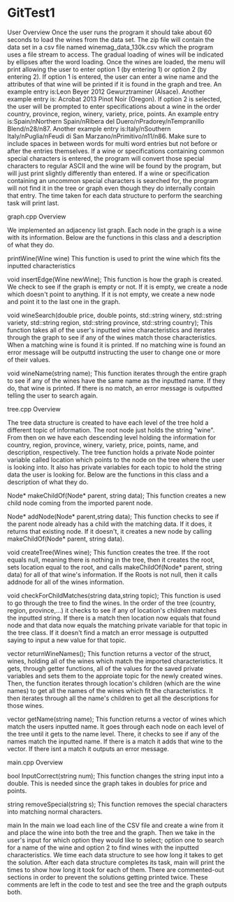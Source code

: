 # GitTest1

User Overview 
Once the user runs the program it should take about 60 seconds to load the wines from the data set. The zip file will contain the data set in a csv file named  winemag_data_130k.csv which the program uses a file stream to access. The gradual loading of wines will be indicated by ellipses after the word loading. Once the wines are loaded, the menu will print allowing the user to enter option 1 (by entering 1) or option 2 (by entering 2). If option 1 is entered, the user can enter a wine name and the attributes of that wine will be printed if it is found in the graph and tree. An example entry is:Leon Beyer 2012 Gewurztraminer (Alsace). Another example entry is: Acrobat 2013 Pinot Noir (Oregon). If option 2 is selected, the user will be prompted to enter specifications about a wine in the order country, province, region, winery, variety, price, points. An example entry is:Spain/nNorthern Spain/nRibera del Duero/nPradorey/nTempranillo Blend/n28/n87. Another example entry is:Italy/nSouthern Italy/nPuglia/nFeudi di San Marzano/nPrimitivo/n11/n86. Make sure to include spaces in between words for multi word entries but not before or after the entries themselves. If a wine or specifications containing common special characters is entered, the program will convert those special characters to regular ASCII and the wine will be found by the program, but will just print slightly differently than entered. If a wine or specification containing an uncommon special characters is searched for, the program will not find it in the tree or graph even though they do internally contain that entry. The time taken for each data structure to perform the searching task will print last.   

graph.cpp Overview 
  
  We implemented an adjacency list graph. Each node in the graph is a wine with its information. Below are the functions in this class and a description of what they do.

  printWine(Wine wine)
    This function is used to print the wine which fits the inputted characteristics

  void insertEdge(Wine newWine);
    This function is how the graph is created. We check to see if the graph is empty or not. If it is empty, we create a node which doesn't point to anything. 
    If it is not empty, we create a new node and point it to the last one in the graph.

  void wineSearch(double price, double points, std::string winery, std::string variety, std::string region, std::string province, std::string country);
     This function takes all of the user's inputted wine characteristics and iterates through the graph to see if any of the wines match those 
     characteristics. When a matching wine is found it is printed. If no matching wine is found an error message will be outputtd instructing the user to change 
     one or more of their values.

  void wineName(string name);
    This function iterates through the entire graph to see if any of the wines have the same name as the inputted name. If they do, that wine is printed. If 
    there is no match, an error message is outputted telling the user to search again.



tree.cpp Overview 

  The tree data structure is created to have each level of the tree hold a different topic of information. The root node just holds the string "wine". From then 
  on we have each descending level holding the information for country, region, province, winery, variety, price, points, name, and description, respectively.
  The tree function holds a private Node pointer variable called location which points to the node on the tree where the user is looking into. It also has
  private variables for each topic to hold the string data the user is looking for. Below are the functions in this class and a description of what they do. 

  Node* makeChildOf(Node* parent, string data);
    This function creates a new child node coming from the imported parent node.

  Node* addNode(Node* parent,string data);
    This function checks to see if the parent node already has a child with the matching data. If it does, it returns that existing node. If it doesn't, 
    it creates a new node by calling makeChildOf(Node* parent, string data).

  void createTree(Wines wine);
    This function creates the tree. If the root equals null, meaning there is nothing in the tree, then it creates the root, sets location equal to the root,
    and calls makeChildOf(Node* parent, string data) for all of that wine's information. If the Roots is not null, then it calls addnode for all of the wines 
    information.

  void checkForChildMatches(string data,string topic);
    This function is used to go through the tree to find the wines. In the order of the tree (country, region, province,...) it checks to see if any of location's 
    children matches the inputted string. If there is a match then location now equals that found node and that data now equals the matching private variable for 
    that topic in the tree class. If it doesn't find a match an error message is outputted saying to input a new value for that topic. 

  vector<Wines> returnWineNames();
     This function returns a vector of the struct, wines, holding all of the wines which match the imported characteristics. It gets, through getter functions, all 
     of the values for the saved private variables and sets them to the approiate topic for the newly created wines. Then, the function iterates through location's
     children (which are the wine names) to get all the names of the wines which fit the characteristics. It then iterates through all the name's children to get all 
     the descriptions for those wines.

  vector<Wines> getName(string name);
    This function returns a vector of wines which match the users inputted name. It goes through each node on each level of the tree until it gets to the name level. 
    There, it checks to see if any of the names match the inputted name. If there is a match it adds that wine to the vector. If there isnt a match it outputs 
    an error message. 
  
  
  
main.cpp Overview 

  bool InputCorrect(string num); 
    This function changes the string input into a double. This is needed since the graph takes in doubles for price and points.

  string removeSpecial(string s);
    This function removes the special characters into matching normal characters.
    
  main
    In the main we load each line of the CSV file and create a wine from it and place the wine into both the tree and the graph. Then we take in the user's input 
    for which option they would like to select; option one to search for a name of the wine and option 2 to find wines with the inputted characteristics. We time
    each data structure to see how long it takes to get the solution. After each data structure completes its task, main will print the times to show how long 
    it took for each of them. There are commented-out sections in order to prevent the solutions getting printed twice. These comments are left in the code to 
    test and see the tree and the graph outputs both. 

